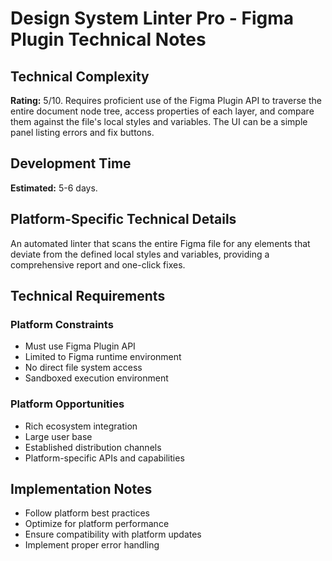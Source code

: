 # Design System Linter Pro - Figma Plugin Technical Notes

## Technical Complexity
**Rating:** 5/10. Requires proficient use of the Figma Plugin API to traverse the entire document node tree, access properties of each layer, and compare them against the file's local styles and variables. The UI can be a simple panel listing errors and fix buttons.

## Development Time
**Estimated:** 5-6 days.

## Platform-Specific Technical Details
An automated linter that scans the entire Figma file for any elements that deviate from the defined local styles and variables, providing a comprehensive report and one-click fixes.

## Technical Requirements

### Platform Constraints
- Must use Figma Plugin API
- Limited to Figma runtime environment
- No direct file system access
- Sandboxed execution environment

### Platform Opportunities
- Rich ecosystem integration
- Large user base
- Established distribution channels
- Platform-specific APIs and capabilities

## Implementation Notes
- Follow platform best practices
- Optimize for platform performance
- Ensure compatibility with platform updates
- Implement proper error handling
